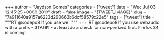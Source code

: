 
+++
author = "Jaydson Gomes"
categories = ["tweet"]
date = "Wed Jul 03 12:45:25 +0000 2013"
draft = false
image = "{TWEET_IMAGE}"
slug = "7a911640a9157a6223d290663b6dcf58579c22e5"
tags = ["tweet"]
title = """RT @codepo8 If you use we..."""
+++
RT @codepo8 If you use webaudio with a prefix - STAHP! - at least do a check for non-prefixed first. Firefox 24 is coming!
